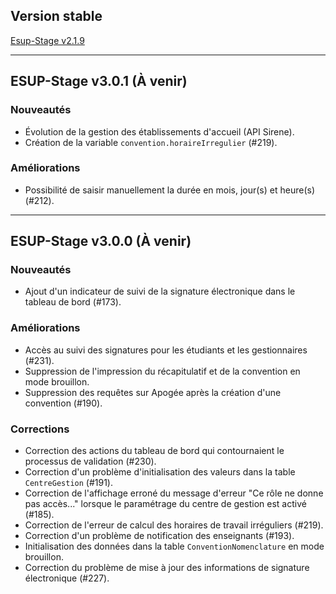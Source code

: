 ## Version stable  
[Esup-Stage v2.1.9](https://github.com/EsupPortail/esup-stage/releases/tag/2.1.9)  

---

## ESUP-Stage v3.0.1 (À venir)  
### Nouveautés  
- Évolution de la gestion des établissements d'accueil (API Sirene).  
- Création de la variable `convention.horaireIrregulier` (#219).  

### Améliorations  
- Possibilité de saisir manuellement la durée en mois, jour(s) et heure(s) (#212).  

---

## ESUP-Stage v3.0.0 (À venir)  
### Nouveautés  
- Ajout d'un indicateur de suivi de la signature électronique dans le tableau de bord (#173).  

### Améliorations  
- Accès au suivi des signatures pour les étudiants et les gestionnaires (#231).  
- Suppression de l'impression du récapitulatif et de la convention en mode brouillon.  
- Suppression des requêtes sur Apogée après la création d'une convention (#190).  

### Corrections  
- Correction des actions du tableau de bord qui contournaient le processus de validation (#230).  
- Correction d'un problème d'initialisation des valeurs dans la table `CentreGestion` (#191).  
- Correction de l'affichage erroné du message d'erreur "Ce rôle ne donne pas accès..." lorsque le paramétrage du centre de gestion est activé (#185).  
- Correction de l'erreur de calcul des horaires de travail irréguliers (#219).  
- Correction d'un problème de notification des enseignants (#193).  
- Initialisation des données dans la table `ConventionNomenclature` en mode brouillon.  
- Correction du problème de mise à jour des informations de signature électronique (#227).  
